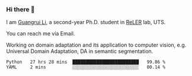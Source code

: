 ### Hi there 👋

<!--
**Solacex/Solacex** is a ✨ _special_ ✨ repository because its `README.md` (this file) appears on your GitHub profile.

Here are some ideas to get you started:

- 🔭 I’m currently working on ...
- 🌱 I’m currently learning ...
- 👯 I’m looking to collaborate on ...
- 🤔 I’m looking for help with ...
- 💬 Ask me about ...
- 📫 How to reach me: ...
- 😄 Pronouns: ...
- ⚡ Fun fact: ...
-->
I am [Guangrui Li](http://www.guangrui.li), a second-year Ph.D. student in [ReLER](http://www.reler.net) lab, UTS.

You can reach me via Email.

Working on domain adaptation and its application to computer vision, e.g. Universal Domain Adaptation, DA in semantic segmentation. 


<!--START_SECTION:waka-->
```text
Python   27 hrs 28 mins  █████████████████████████   99.86 % 
YAML     2 mins          ░░░░░░░░░░░░░░░░░░░░░░░░░   00.14 % 
```
<!--END_SECTION:waka-->
